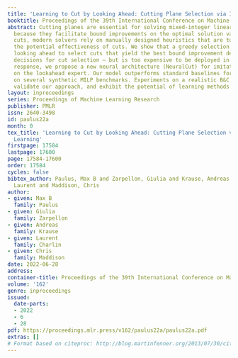```yaml
---
title: 'Learning to Cut by Looking Ahead: Cutting Plane Selection via Imitation Learning'
booktitle: Proceedings of the 39th International Conference on Machine Learning
abstract: Cutting planes are essential for solving mixed-integer linear problems (MILPs),
  because they facilitate bound improvements on the optimal solution value. For selecting
  cuts, modern solvers rely on manually designed heuristics that are tuned to gauge
  the potential effectiveness of cuts. We show that a greedy selection rule explicitly
  looking ahead to select cuts that yield the best bound improvement delivers strong
  decisions for cut selection – but is too expensive to be deployed in practice. In
  response, we propose a new neural architecture (NeuralCut) for imitation learning
  on the lookahead expert. Our model outperforms standard baselines for cut selection
  on several synthetic MILP benchmarks. Experiments on a realistic B&C solver further
  validate our approach, and exhibit the potential of learning methods in this setting.
layout: inproceedings
series: Proceedings of Machine Learning Research
publisher: PMLR
issn: 2640-3498
id: paulus22a
month: 0
tex_title: 'Learning to Cut by Looking Ahead: Cutting Plane Selection via Imitation
  Learning'
firstpage: 17584
lastpage: 17600
page: 17584-17600
order: 17584
cycles: false
bibtex_author: Paulus, Max B and Zarpellon, Giulia and Krause, Andreas and Charlin,
  Laurent and Maddison, Chris
author:
- given: Max B
  family: Paulus
- given: Giulia
  family: Zarpellon
- given: Andreas
  family: Krause
- given: Laurent
  family: Charlin
- given: Chris
  family: Maddison
date: 2022-06-28
address:
container-title: Proceedings of the 39th International Conference on Machine Learning
volume: '162'
genre: inproceedings
issued:
  date-parts:
  - 2022
  - 6
  - 28
pdf: https://proceedings.mlr.press/v162/paulus22a/paulus22a.pdf
extras: []
# Format based on citeproc: http://blog.martinfenner.org/2013/07/30/citeproc-yaml-for-bibliographies/
---
```

